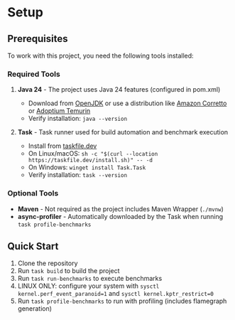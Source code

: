 # Setup

## Prerequisites

To work with this project, you need the following tools installed:

### Required Tools

1. **Java 24** - The project uses Java 24 features (configured in pom.xml)
    - Download from [OpenJDK](https://jdk.java.net/24/) or use a distribution like [Amazon Corretto](https://aws.amazon.com/corretto/) or [Adoptium Temurin](https://adoptium.net/temurin/releases)
    - Verify installation: `java --version`

2. **Task** - Task runner used for build automation and benchmark execution
    - Install from [taskfile.dev](https://taskfile.dev/installation/)
    - On Linux/macOS: `sh -c "$(curl --location https://taskfile.dev/install.sh)" -- -d`
    - On Windows: `winget install Task.Task`
    - Verify installation: `task --version`

### Optional Tools

- **Maven** - Not required as the project includes Maven Wrapper (`./mvnw`)
- **async-profiler** - Automatically downloaded by the Task when running `task profile-benchmarks`

## Quick Start

1. Clone the repository
2. Run `task build` to build the project
3. Run `task run-benchmarks` to execute benchmarks 
4. LINUX ONLY: configure your system with `sysctl kernel.perf_event_paranoid=1` and `sysctl kernel.kptr_restrict=0`
5. Run `task profile-benchmarks` to run with profiling (includes flamegraph generation)
